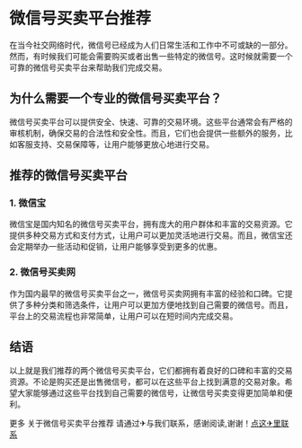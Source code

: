 # 微信号买卖平台推荐

在当今社交网络时代，微信号已经成为人们日常生活和工作中不可或缺的一部分。然而，有时候我们可能会需要购买或者出售一些特定的微信号。这时候就需要一个可靠的微信号买卖平台来帮助我们完成交易。

## 为什么需要一个专业的微信号买卖平台？

微信号买卖平台可以提供安全、快速、可靠的交易环境。这些平台通常会有严格的审核机制，确保交易的合法性和安全性。而且，它们也会提供一些额外的服务，比如客服支持、交易保障等，让用户能够更放心地进行交易。

## 推荐的微信号买卖平台

### 1. 微信宝

微信宝是国内知名的微信号买卖平台，拥有庞大的用户群体和丰富的交易资源。它提供多种交易方式和支付方式，让用户可以更加灵活地进行交易。而且，微信宝还会定期举办一些活动和促销，让用户能够享受到更多的优惠。

### 2. 微信号买卖网

作为国内最早的微信号买卖平台之一，微信号买卖网拥有丰富的经验和口碑。它提供了多种分类和筛选条件，让用户可以更加方便地找到自己需要的微信号。而且，平台上的交易流程也非常简单，让用户可以在短时间内完成交易。

## 结语

以上就是我们推荐的两个微信号买卖平台，它们都拥有着良好的口碑和丰富的交易资源。不论是购买还是出售微信号，都可以在这些平台上找到满意的交易对象。希望大家能够通过这些平台找到自己需要的微信号，让微信号买卖变得更加简单和便利。

更多 关于微信号买卖平台推荐 请通过✈与我们联系，感谢阅读,谢谢！[点这✈里联系](https://abc.k02.cc)